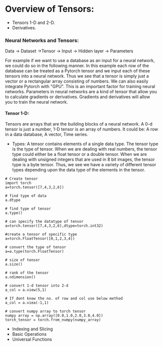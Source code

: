 # Overview of Tensors:
- Tensors 1-D and 2-D.
- Derivatives.

### Neural Networks and Tensors:

Data -> Dataset ->Tensor -> Input -> Hidden layer -> Parameters

For example if we want to use a database as an input for a neural network, we could do so in the following manner. In this example each row of the database can be treated as a Pytorch tensor and we input each of these tensors into a neural network. Thus we see that a tensor is simply just a vector or a rectangular array consisting of numbers. We can also easily integrate Pytorch with "GPU". This is an important factor for training neural networks. Parameters in neural networks are a kind of tensor that allow you to calculate gradients or derivatives. Gradients and derivatives will allow you to train the neural network.

#### Tensor 1-D:
Tensors are arrays that are the building blocks of a neural network. A 0-d tensor is just a number, 1-D tensor is an array of numbers. It could be: A row in a data database, A vector, Time series.

- Types: A tensor contains elements of a single data type. The tensor type is the type of tensor. When we are dealing with real numbers, the tensor type could either be a float tensor or a double tensor. When we are dealing with unsigned integers that are used in 8 bit images, the tensor type is a byte tensor. Thus, we see we have a variety of different tensor types depending upon the data type of the elements in the tensor.

```
# Create tensor
import torch
a=torch.tensor([7,4,3,2,6])

# find type of data
a.dtype

# find type of tensor
a.type()

# can specify the datatype of tensor
a=torch.tensor([7,4,3,2,6],dtype=torch.int32)

#create a tensor of specific type
a=torch.FloatTensor([0,1,2,3,4])

# convert the type of tensor
a=a.type(torch.FloatTensor)

# size of tensor
a.size()

# rank of the tensor
a.ndimension()

# convert 1-d tensor into 2-d
a_col = a.view(5,1)

# If dont know the no. of row and col use below method
a_col = a.viea(-1,1)

# convert numpy array to torch tensor
numpy array = np.array([0.0,1.0,2.0,3.0,4.0])
torch_tensor = torch.from_numpy(numpy_array)
```

- Indexing and Slicing
- Basic Operations
- Universal Functions


